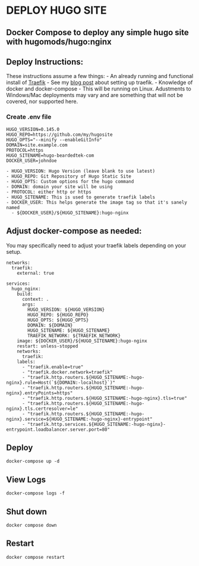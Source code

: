 # DEPLOY HUGO SITE
## Docker Compose to deploy any simple hugo site with hugomods/hugo:nginx

## Deploy Instructions:
These instructions assume a few things:
    - An already running and functional install of [Traefik](https://docs.traefik.io/)
      - See my [blog post](https://beardedtek.org/traefik-tailscale-linode-dns/) about setting up traefik.
    - Knowledge of docker and docker-compose
    - This will be running on Linux.  Adustments to Windows/Mac deployments may vary and are something that will not be covered, nor supported here.


### Create .env file
```
HUGO_VERSION=0.145.0
HUGO_REPO=https://github.com/my/hugosite
HUGO_OPTS="--minify --enableGitInfo"
DOMAIN=site.example.com
PROTOCOL=https
HUGO_SITENAME=hugo-beardedtek-com
DOCKER_USER=johndoe
```
    - HUGO_VERSION: Hugo Version (leave blank to use latest)
    - HUGO_REPO: Git Repository of Hugo Static Site
    - HUGO_OPTS: Custom options for the hugo command
    - DOMAIN: domain your site will be using
    - PROTOCOL: either http or https
    - HUGO_SITENAME: This is used to generate traefik labels
    - DOCKER_USER: This helps generate the image tag so that it's sanely named
      - ${DOCKER_USER}/${HUGO_SITENAME}:hugo-nginx

## Adjust docker-compose as needed:
You may specifically need to adjust your traefik labels depending on your setup.

```
networks:
  traefik:
    external: true

services:
  hugo_nginx:
    build:
      context: .
      args:
        HUGO_VERSION: ${HUGO_VERSION}
        HUGO_REPO: ${HUGO_REPO}
        HUGO_OPTS: ${HUGO_OPTS}
        DOMAIN: ${DOMAIN}
        HUGO_SITENAME: ${HUGO_SITENAME}
        TRAEFIK_NETWORK: ${TRAEFIK_NETWORK}
    image: ${DOCKER_USER}/${HUGO_SITENAME}:hugo-nginx
    restart: unless-stopped
    networks:
      traefik:
    labels:
      - "traefik.enable=true"
      - "traefik.docker.network=traefik"
      - "traefik.http.routers.${HUGO_SITENAME:-hugo-nginx}.rule=Host(`${DOMAIN:-localhost}`)"
      - "traefik.http.routers.${HUGO_SITENAME:-hugo-nginx}.entryPoints=https"
      - "traefik.http.routers.${HUGO_SITENAME:-hugo-nginx}.tls=true"
      - "traefik.http.routers.${HUGO_SITENAME:-hugo-nginx}.tls.certresolver=le"
      - "traefik.http.routers.${HUGO_SITENAME:-hugo-nginx}.service=${HUGO_SITENAME:-hugo-nginx}-entrypoint"
      - "traefik.http.services.${HUGO_SITENAME:-hugo-nginx}-entrypoint.loadbalancer.server.port=80"
```

## Deploy
`docker-compose up -d`

## View Logs
`docker-compose logs -f`

## Shut down
`docker compose down`

## Restart
`docker compose restart`
